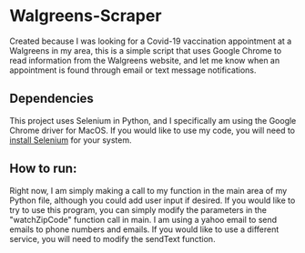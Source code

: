 # Walgreens-Scraper
Created because I was looking for a Covid-19 vaccination appointment at a Walgreens in my area, this is a simple script that uses Google Chrome to read information from the Walgreens website, and let me know when an appointment is found through email or text message notifications.

## Dependencies
This project uses Selenium in Python, and I specifically am using the Google Chrome driver for MacOS. If you would like to use my code, you will need to [install Selenium](https://selenium-python.readthedocs.io/installation.html) for your system.

## How to run:
Right now, I am simply making a call to my function in the main area of my Python file, although you could add user input if desired. If you would like to try to use this program, you can simply modify the parameters in the "watchZipCode" function call in main. I am using a yahoo email to send emails to phone numbers and emails. If you would like to use a different service, you will need to modify the sendText function.
